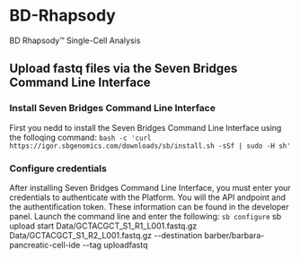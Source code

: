 # BD-Rhapsody
BD Rhapsody™ Single-Cell Analysis


## Upload fastq files via the Seven Bridges Command Line Interface

### Install Seven Bridges Command Line Interface
First you nedd to install the Seven Bridges Command Line Interface using the folloqing command:
```bash -c 'curl https://igor.sbgenomics.com/downloads/sb/install.sh -sSf | sudo -H sh'```
### Configure credentials 
After installing Seven Bridges Command Line Interface, you must enter your credentials to authenticate with the Platform. You will the API andpoint and the authentification token. These information can be found in the developer panel.
Launch the command line and enter the following:
``` sb configure ```
sb upload start Data/GCTACGCT_S1_R1_L001.fastq.gz Data/GCTACGCT_S1_R2_L001.fastq.gz --destination barber/barbara-pancreatic-cell-ide --tag uploadfastq
